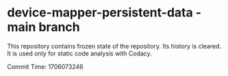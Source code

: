 # device-mapper-persistent-data - main branch

This repository contains frozen state of the repository.
Its history is cleared. It is used only for static code
analysis with Codacy.

Commit Time: 1706073246